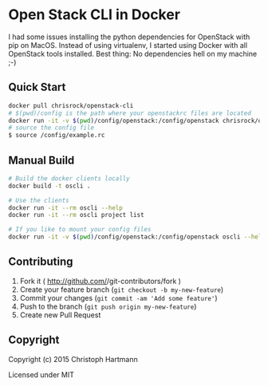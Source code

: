 # Open Stack CLI in Docker

I had some issues installing the python dependencies for OpenStack with pip on MacOS. Instead of using virtualenv, I started using Docker with all OpenStack tools installed. Best thing: No dependencies hell on my machine ;-)

## Quick Start

```bash
docker pull chrisrock/openstack-cli
# $(pwd)/config is the path where your openstackrc files are located
docker run -it -v $(pwd)/config/openstack:/config/openstack chrisrock/openstack-cli --help
# source the config file
$ source /config/example.rc
```

## Manual Build

```bash
# Build the docker clients locally
docker build -t oscli .

# Use the clients
docker run -it --rm oscli --help
docker run -it --rm oscli project list

# If you like to mount your config files
docker run -it -v $(pwd)/config/openstack:/config/openstack oscli --help
```

## Contributing

1. Fork it ( http://github.com/<my-github-username>/git-contributors/fork )
2. Create your feature branch (`git checkout -b my-new-feature`)
3. Commit your changes (`git commit -am 'Add some feature'`)
4. Push to the branch (`git push origin my-new-feature`)
5. Create new Pull Request

## Copyright

Copyright (c) 2015 Christoph Hartmann

Licensed under MIT